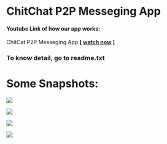 # ChitChat P2P Messeging App

#### Youtube Link of how our app works:
ChitCat P2P Messeging App <b>[ [watch now](https://github.com/SaiferGit/p2p-messenger/chitChat.apk) ] </b>

### To know detail, go to readme.txt

# Some Snapshots:

![](https://user-images.githubusercontent.com/44334473/66875097-eec99300-efce-11e9-97c7-8ee44266fd46.png)

![](https://user-images.githubusercontent.com/44334473/66875104-f1c48380-efce-11e9-8ad2-0a2e26dbc45e.png)

![](https://user-images.githubusercontent.com/44334473/66875110-fab55500-efce-11e9-9013-fc1f23fb7669.png)

![](https://user-images.githubusercontent.com/44334473/66875112-fdb04580-efce-11e9-9897-64bc9389cf77.png)

